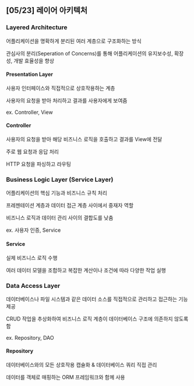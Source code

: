 ## [05/23] 레이어 아키텍처



### Layered Architecture

어플리케이션을 명확하게 분리된 여러 계층으로 구조화하는 방식

관심사의 분리(Seperation of Concerns)를 통해 어플리케이션의 유지보수성, 확장성, 개발 효율성을 향상



#### Presentation Layer

사용자 인터페이스와 직접적으로 상호작용하는 계층

사용자의 요청을 받아 처리하고 결과를 사용자에게 보여줌

ex. Controller, View



#### Controller

사용자의 요청을 받아 해당 비즈니스 로직을 호출하고 결과를 View에 전달

주로 웹 요청과 응답 처리

HTTP 요청을 파싱하고 라우팅



### Business Logic Layer (Service Layer)

어플리케이션의 핵심 기능과 비즈니스 규칙 처리

프레젠테이션 계층과 데이터 접근 계층 사이에서 중재자 역할

비즈니스 로직과 데이터 관리 사이의 결합도를 낮춤

ex. 사용자 인증, Service



#### Service

실제 비즈니스 로직 수행

여러 데이터 모델을 조합하고 복잡한 계산이나 조건에 따라 다양한 작업 실행



### Data Access Layer

데이터베이스나 파일 시스템과 같은 데이터 소스를 직접적으로 관리하고 접근하는 기능 제공

CRUD 작업을 추상화하여 비즈니스 로직 계층이 데이터베이스 구조에 의존하지 않도록 함

ex. Repository, DAO



#### Repository

데이터베이스와의 모든 상호작용 캡슐화 & 데이터베이스 쿼리 직접 관리

데이터를 객체로 매핑하는 ORM 프레임워크와 함께 사용
